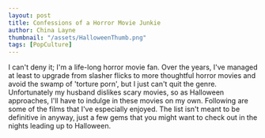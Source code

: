 ```yaml
---
layout: post
title: Confessions of a Horror Movie Junkie
author: China Layne
thumbnail: "/assets/HalloweenThumb.png"
tags: [PopCulture]
---
```

I can't deny it; I'm a life-long horror movie fan. Over the years, I've managed at least to upgrade from slasher flicks to more thoughtful horror movies and avoid the swamp of 'torture porn', but I just can't quit the genre. Unfortunately my husband dislikes scary movies, so as Halloween approaches, I'll have to indulge in these movies on my own. Following are some of the films that I've especially enjoyed. The list isn't meant to be definitive in anyway, just a few gems that you might want to check out in the nights leading up to Halloween.


